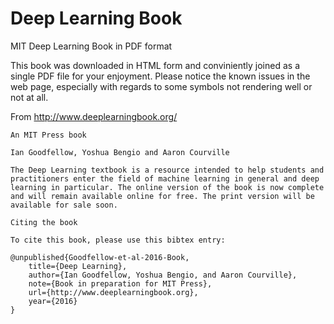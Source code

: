 # Deep Learning Book
MIT Deep Learning Book in PDF format

This book was downloaded in HTML form and conviniently joined as a single PDF file for your enjoyment. Please notice the known issues in the web page, especially with regards to some symbols not rendering well or not at all.

From http://www.deeplearningbook.org/

    An MIT Press book

    Ian Goodfellow, Yoshua Bengio and Aaron Courville

    The Deep Learning textbook is a resource intended to help students and practitioners enter the field of machine learning in general and deep learning in particular. The online version of the book is now complete and will remain available online for free. The print version will be available for sale soon.

    Citing the book

    To cite this book, please use this bibtex entry:

    @unpublished{Goodfellow-et-al-2016-Book,
        title={Deep Learning},
        author={Ian Goodfellow, Yoshua Bengio, and Aaron Courville},
        note={Book in preparation for MIT Press},
        url={http://www.deeplearningbook.org},
        year={2016}
    }
